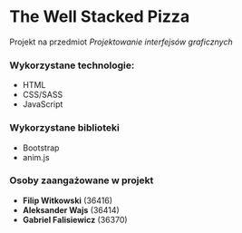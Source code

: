 # The Well Stacked Pizza
Projekt na przedmiot _Projektowanie interfejsów graficznych_

### Wykorzystane technologie:
* HTML
* CSS/SASS
* JavaScript

### Wykorzystane biblioteki
* Bootstrap
* anim.js

### Osoby zaangażowane w projekt
* **Filip Witkowski** (36416)
* **Aleksander Wajs** (36414)
* **Gabriel Falisiewicz** (36370)